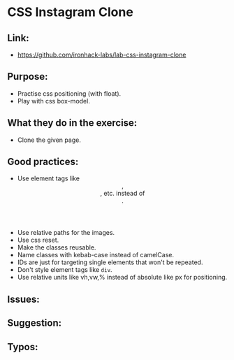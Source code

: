 # CSS Instagram Clone

## Link:
  - https://github.com/ironhack-labs/lab-css-instagram-clone
## Purpose:
  - Practise css positioning (with float).
  - Play with css box-model.
## What they do in the exercise:
  - Clone the given page.

## Good practices:
  - Use element tags like <header>, <section>, etc. instead of <div>.
  - Use relative paths for the images.
  - Use css reset.
  - Make the classes reusable.
  - Name classes with kebab-case instead of camelCase.
  - IDs are just for targeting single elements that won't be repeated.
  - Don't style element tags like ```div```.
  - Use relative units like vh,vw,% instead of absolute like px for positioning.



## Issues:

## Suggestion:

## Typos:
